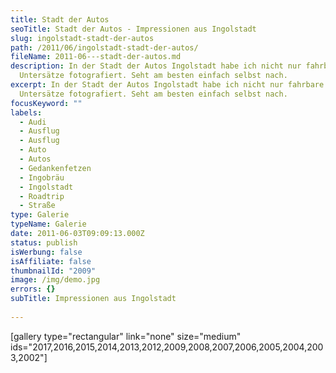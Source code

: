```yaml
---
title: Stadt der Autos
seoTitle: Stadt der Autos - Impressionen aus Ingolstadt
slug: ingolstadt-stadt-der-autos
path: /2011/06/ingolstadt-stadt-der-autos/
fileName: 2011-06---stadt-der-autos.md
description: In der Stadt der Autos Ingolstadt habe ich nicht nur fahrbare
  Untersätze fotografiert. Seht am besten einfach selbst nach.
excerpt: In der Stadt der Autos Ingolstadt habe ich nicht nur fahrbare
  Untersätze fotografiert. Seht am besten einfach selbst nach.
focusKeyword: ""
labels:
  - Audi
  - Ausflug
  - Ausflug
  - Auto
  - Autos
  - Gedankenfetzen
  - Ingobräu
  - Ingolstadt
  - Roadtrip
  - Straße
type: Galerie
typeName: Galerie
date: 2011-06-03T09:09:13.000Z
status: publish
isWerbung: false
isAffiliate: false
thumbnailId: "2009"
image: /img/demo.jpg
errors: {}
subTitle: Impressionen aus Ingolstadt
  
---
```


[gallery type="rectangular" link="none" size="medium"
ids="2017,2016,2015,2014,2013,2012,2009,2008,2007,2006,2005,2004,2003,2002"]

  